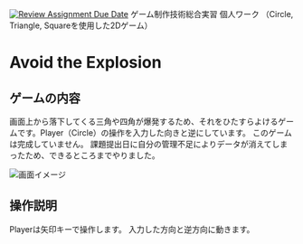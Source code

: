 [![Review Assignment Due Date](https://classroom.github.com/assets/deadline-readme-button-22041afd0340ce965d47ae6ef1cefeee28c7c493a6346c4f15d667ab976d596c.svg)](https://classroom.github.com/a/l0taWXbI)
ゲーム制作技術総合実習 個人ワーク
（Circle, Triangle, Squareを使用した2Dゲーム）

# Avoid the Explosion

## ゲームの内容
画面上から落下してくる三角や四角が爆発するため、それをひたすらよけるゲームです。Player（Circle）の操作を入力した向きと逆にしています。
このゲームは完成していません。
課題提出日に自分の管理不足によりデータが消えてしまったため、できるところまでやりました。

![画面イメージ](docs/image01/game_image01.png)


## 操作説明
Playerは矢印キーで操作します。
入力した方向と逆方向に動きます。
